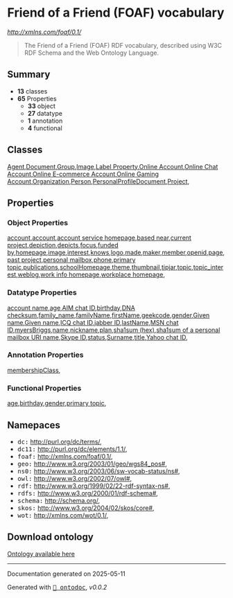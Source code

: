 # Friend of a Friend (FOAF) vocabulary

_http://xmlns.com/foaf/0.1/_

> The Friend of a Friend (FOAF) RDF vocabulary, described using W3C RDF Schema and the Web Ontology Language.

## Summary




- **13** classes
- **65** Properties
  - **33** object
  - **27** datatype
  - **1** annotation
  - **4** functional

## Classes

[Agent](class/Agent.md),[Document](class/Document.md),[Group](class/Group.md),[Image](class/Image.md),[Label Property](class/LabelProperty.md),[Online Account](class/OnlineAccount.md),[Online Chat Account](class/OnlineChatAccount.md),[Online E-commerce Account](class/OnlineEcommerceAccount.md),[Online Gaming Account](class/OnlineGamingAccount.md),[Organization](class/Organization.md),[Person](class/Person.md),[PersonalProfileDocument](class/PersonalProfileDocument.md),[Project](class/Project.md),

## Properties

### Object Properties

[account](property/account.md),[account](property/holdsAccount.md),[account service homepage](property/accountServiceHomepage.md),[based near](property/based_near.md),[current project](property/currentProject.md),[depiction](property/depiction.md),[depicts](property/depicts.md),[focus](property/focus.md),[funded by](property/fundedBy.md),[homepage](property/homepage.md),[image](property/img.md),[interest](property/interest.md),[knows](property/knows.md),[logo](property/logo.md),[made](property/made.md),[maker](property/maker.md),[member](property/member.md),[openid](property/openid.md),[page](property/page.md),[past project](property/pastProject.md),[personal mailbox](property/mbox.md),[phone](property/phone.md),[primary topic](property/primaryTopic.md),[publications](property/publications.md),[schoolHomepage](property/schoolHomepage.md),[theme](property/theme.md),[thumbnail](property/thumbnail.md),[tipjar](property/tipjar.md),[topic](property/topic.md),[topic_interest](property/topic_interest.md),[weblog](property/weblog.md),[work info homepage](property/workInfoHomepage.md),[workplace homepage](property/workplaceHomepage.md),

### Datatype Properties

[account name](property/accountName.md),[age](property/age.md),[AIM chat ID](property/aimChatID.md),[birthday](property/birthday.md),[DNA checksum](property/dnaChecksum.md),[family_name](property/family_name.md),[familyName](property/familyName.md),[firstName](property/firstName.md),[geekcode](property/geekcode.md),[gender](property/gender.md),[Given name](property/givenName.md),[Given name](property/givenname.md),[ICQ chat ID](property/icqChatID.md),[jabber ID](property/jabberID.md),[lastName](property/lastName.md),[MSN chat ID](property/msnChatID.md),[myersBriggs](property/myersBriggs.md),[name](property/name.md),[nickname](property/nick.md),[plan](property/plan.md),[sha1sum (hex)](property/sha1.md),[sha1sum of a personal mailbox URI name](property/mbox_sha1sum.md),[Skype ID](property/skypeID.md),[status](property/status.md),[Surname](property/surname.md),[title](property/title.md),[Yahoo chat ID](property/yahooChatID.md),

### Annotation Properties

[membershipClass](property/membershipClass.md),

### Functional Properties

[age](property/age.md),[birthday](property/birthday.md),[gender](property/gender.md),[primary topic](property/primaryTopic.md),

## Namepaces

- <kbd>dc:</kbd> http://purl.org/dc/terms/,
- <kbd>dc11:</kbd> http://purl.org/dc/elements/1.1/,
- <kbd>foaf:</kbd> http://xmlns.com/foaf/0.1/,
- <kbd>geo:</kbd> http://www.w3.org/2003/01/geo/wgs84_pos#,
- <kbd>ns0:</kbd> http://www.w3.org/2003/06/sw-vocab-status/ns#,
- <kbd>owl:</kbd> http://www.w3.org/2002/07/owl#,
- <kbd>rdf:</kbd> http://www.w3.org/1999/02/22-rdf-syntax-ns#,
- <kbd>rdfs:</kbd> http://www.w3.org/2000/01/rdf-schema#,
- <kbd>schema:</kbd> http://schema.org/,
- <kbd>skos:</kbd> http://www.w3.org/2004/02/skos/core#,
- <kbd>wot:</kbd> http://xmlns.com/wot/0.1/,

## Download ontology

[Ontology available here](./ontology.ttl)

---

Documentation generated on 2025-05-11

Generated with <kbd>[📑 ontodoc](https://github.com/StephaneBranly/ontodoc)</kbd>, *v0.0.2*